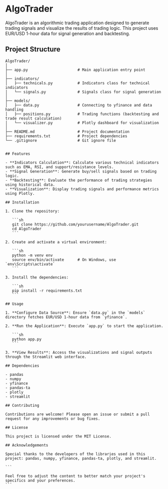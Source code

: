 # AlgoTrader

AlgoTrader is an algorithmic trading application designed to generate trading signals and visualize the results of trading logic. This project uses EUR/USD 1-hour data for signal generation and backtesting.

## Project Structure

```plaintext
AlgoTrader/
│
├── app.py                      # Main application entry point
│
├── indicators/
│   ├── technicals.py           # Indicators class for technical indicators
│   └── signals.py              # Signals class for signal generation
│
├── models/
│   ├── data.py                 # Connecting to yfinance and data handling
│   ├── positions.py            # Trading functions (backtesting and trade result calculation)
│   └── visualizer.py           # Plotly dashboard for visualization
│
├── README.md                   # Project documentation
├── requirements.txt            # Project dependencies
└── .gitignore                  # Git ignore file
```

````

## Features

- **Indicators Calculation**: Calculate various technical indicators such as EMA, RSI, and support/resistance levels.
- **Signal Generation**: Generate buy/sell signals based on trading logic.
- **Backtesting**: Evaluate the performance of trading strategies using historical data.
- **Visualization**: Display trading signals and performance metrics using Plotly.

## Installation

1. Clone the repository:

   ```sh
   git clone https://github.com/yourusername/AlgoTrader.git
   cd AlgoTrader
   ```

2. Create and activate a virtual environment:

   ```sh
   python -m venv env
   source env/bin/activate      # On Windows, use `env\Scripts\activate`
   ```

3. Install the dependencies:

   ```sh
   pip install -r requirements.txt
   ```

## Usage

1. **Configure Data Source**: Ensure `data.py` in the `models` directory fetches EUR/USD 1-hour data from `yfinance`.

2. **Run the Application**: Execute `app.py` to start the application.

   ```sh
   python app.py
   ```

3. **View Results**: Access the visualizations and signal outputs through the Streamlit web interface.

## Dependencies

- pandas
- numpy
- yfinance
- pandas-ta
- plotly
- streamlit

## Contributing

Contributions are welcome! Please open an issue or submit a pull request for any improvements or bug fixes.

## License

This project is licensed under the MIT License.

## Acknowledgements

Special thanks to the developers of the libraries used in this project: pandas, numpy, yfinance, pandas-ta, plotly, and streamlit.

```

Feel free to adjust the content to better match your project's specifics and your preferences.
```
````
